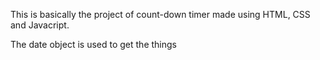 This is basically the project of count-down timer made using HTML, CSS and Javacript.

The date object is used to get the things
